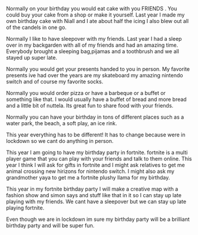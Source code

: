Normally on your birthday you would eat cake with you FRIENDS . You could buy your cake from a shop or make it yourself. Last year I made my own birthday cake with Niall and I ate about half the icing I also blew out all of the candels in one go.

  Normally I like to have sleepover with my friends. Last year I had a sleep over in my backgarden with all of my friends and had an amazing time. Everybody brought a sleeping bag,pijamas and a toothbrush and we all stayed up super late.

Normally  you would get your presents handed to you in person. My favorite presents ive had over the years are my skateboard my amazing nintendo switch and of course my favorite socks.

Normally  you would order pizza or have a barbeque or a buffet or something like that. I would usually have a buffet of bread and more bread and a little bit of nuttela. Its great fun to share food with your friends.

Normally you can have your birthday in tons of different places such as a water park, the beach, a soft play, an ice rink.

This year everything has to be different! It has to change because were in lockdown so we cant do anything in person.

This year I am going to have my birthday party in fortnite. fortnite is a multi player game that you can play with your friends and talk to them online. This year I think I will ask for gifts in fortnite and I might ask relatives to get me  animal crossing new hirizons for nintendo switch. I might also ask my grandmother yaya to get me a fortnite plushy llama for my birthday.

This year in my fortnite birthday party I will make a creative map with a fashion show and simon says and stuff like that in it so I can stay up late playing with my friends. We cant have a sleepover but we can stay up late playing fortnite.

Even though we are in lockdown im sure my birthday party will be a brilliant birthday party and will be super fun.

